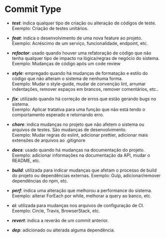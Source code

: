 # Commit Type

* ***test***: indica qualquer tipo de criação ou alteração de códigos de teste. <br>
Exemplo: Criação de testes unitários.

* ***feat***: indica o desenvolvimento de uma nova feature ao projeto. <br>
Exemplo: Acréscimo de um serviço, funcionalidade, endpoint, etc.

* ***refactor***: usado quando houver uma refatoração de código que não tenha qualquer tipo de impacto na lógica/regras de negócio do sistema.<br>
Exemplo: Mudanças de código após um code review

* ***style***: empregado quando há mudanças de formatação e estilo do código que não alteram o sistema de nenhuma forma.<br>
Exemplo: Mudar o style-guide, mudar de convenção lint, arrumar indentações, remover espaços em brancos, remover comentários, etc..

* ***fix***: utilizado quando há correção de erros que estão gerando bugs no sistema.<br>
Exemplo: Aplicar tratativa para uma função que não está tendo o comportamento esperado e retornando erro.

* ***chore***: indica mudanças no projeto que não afetem o sistema ou arquivos de testes. São mudanças de desenvolvimento.<br>
Exemplo: Mudar regras do eslint, adicionar prettier, adicionar mais extensões de arquivos ao .gitignore

* ***docs***: usado quando há mudanças na documentação do projeto.<br>
Exemplo: adicionar informações na documentação da API, mudar o README, etc.

* ***build***: utilizada para indicar mudanças que afetam o processo de build do projeto ou dependências externas.
Exemplo: Gulp, adicionar/remover dependências do npm, etc.

* ***perf***: indica uma alteração que melhorou a performance do sistema.<br>
Exemplo: alterar ForEach por while, melhorar a query ao banco, etc.

* ***ci***: utilizada para mudanças nos arquivos de configuração de CI.<br>
Exemplo: Circle, Travis, BrowserStack, etc.

* ***revert***: indica a reverão de um commit anterior.

* ***dep***: adicionado ou alterada alguma dependência.